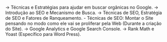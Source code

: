 -> Técnicas e Estratégias para ajudar em buscar orgânicas no Google.
-> Introdução ao SEO e Mecanismo de Busca.
-> Técnicas de SEO, Estratégia de SEO e Fatores de Ranqueamento.
	- Técnicas de SEO: Montar o Site pensando no modo como ele vai se proliferar pela Web (Durante a criação do Site).
-> Google Analytics e Google Search Console.
-> Rank Math e Yoast (Específico para Word Press).